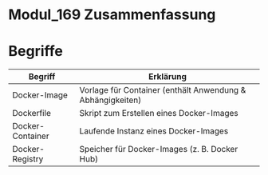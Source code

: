 # Modul_169 Zusammenfassung

# Begriffe

| Begriff          | Erklärung                                                      |
|------------------|----------------------------------------------------------------|
| Docker-Image     | Vorlage für Container (enthält Anwendung & Abhängigkeiten)    |
| Dockerfile       | Skript zum Erstellen eines Docker-Images                       |
| Docker-Container | Laufende Instanz eines Docker-Images                           |
| Docker-Registry  | Speicher für Docker-Images (z. B. Docker Hub)                  |
